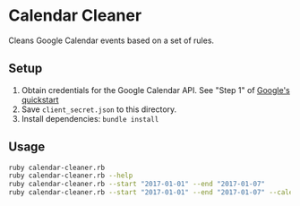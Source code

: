 # Calendar Cleaner

Cleans Google Calendar events based on a set of rules.

## Setup

1. Obtain credentials for the Google Calendar API. See "Step 1" of [Google's quickstart](https://developers.google.com/google-apps/calendar/quickstart/ruby#step_1_turn_on_the_api_name)
2. Save `client_secret.json` to this directory.
3. Install dependencies: `bundle install`

## Usage

```bash
ruby calendar-cleaner.rb
ruby calendar-cleaner.rb --help
ruby calendar-cleaner.rb --start "2017-01-01" --end "2017-01-07"
ruby calendar-cleaner.rb --start "2017-01-01" --end "2017-01-07" --calendar "foo@group.calendar.google.com"
```
